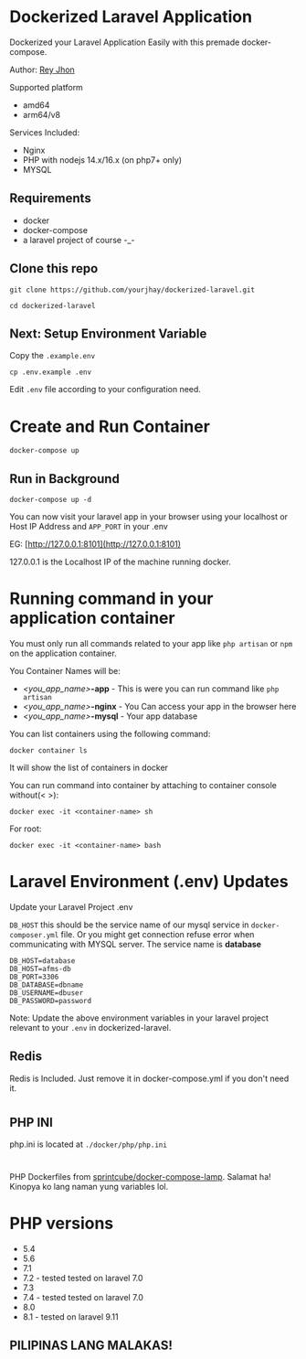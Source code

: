 # Dockerized Laravel Application

Dockerized your Laravel Application Easily with this premade docker-compose.

Author: [Rey Jhon](https://github.com/yourjhay)


Supported platform
- amd64
- arm64/v8

Services Included:
- Nginx
- PHP with nodejs 14.x/16.x (on php7+ only)
- MYSQL

## Requirements
- docker
- docker-compose
- a laravel project of course -_-

## Clone this repo

```
git clone https://github.com/yourjhay/dockerized-laravel.git
```

```
cd dockerized-laravel
```


## Next: Setup Environment Variable

Copy the `.example.env`

```
cp .env.example .env
```

Edit `.env` file according to your configuration need.

# Create and Run Container 

```
docker-compose up
```

## Run in Background

```
docker-compose up -d 
```

You can now visit your laravel app in your browser using your localhost or Host IP Address and `APP_PORT` in your .env

EG:
[http://127.0.0.1:8101](http://127.0.0.1:8101)

127.0.0.1 is the Localhost IP of the machine running docker.
#
#

# Running command in your application container

You must only run all commands related to your app like `php artisan` or `npm` on the application container.

You Container Names will be:
- *<you_app_name>***-app** - This is were you can run command like `php artisan`
- *<you_app_name>***-nginx** - You Can access your app in the browser here
- *<you_app_name>***-mysql** - Your app database

You can list containers using the following command:
```
docker container ls
```
It will show the list of containers in docker

You can  run command into container by attaching to container console without(< >):
```
docker exec -it <container-name> sh
```

For root:
```
docker exec -it <container-name> bash
```


# Laravel Environment (.env) Updates

Update your Laravel Project .env

`DB_HOST` this should be the service name of our mysql service in `docker-composer.yml` file. Or you might get connection refuse error when communicating with MYSQL server.
The service name is **database**

```
DB_HOST=database
DB_HOST=afms-db
DB_PORT=3306
DB_DATABASE=dbname
DB_USERNAME=dbuser
DB_PASSWORD=password
```

Note: Update the above environment variables in your laravel project relevant to your `.env` in dockerized-laravel.

## Redis
 Redis is Included. Just remove it in docker-compose.yml if you don't need it.
 
#
## PHP INI

php.ini is located at `./docker/php/php.ini`

#
PHP Dockerfiles from [sprintcube/docker-compose-lamp](https://github.com/sprintcube/docker-compose-lamp). Salamat ha! Kinopya ko lang naman yung variables lol.

# PHP versions
- 5.4
- 5.6
- 7.1
- 7.2 - tested tested on laravel 7.0
- 7.3
- 7.4 - tested tested on laravel 7.0
- 8.0 
- 8.1 - tested on laravel 9.11

## PILIPINAS LANG MALAKAS!
